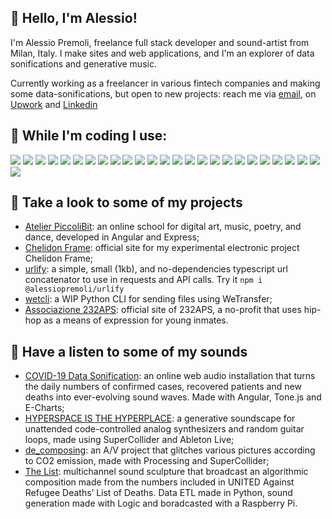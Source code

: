 ## 🚀 Hello, I'm Alessio!
I'm  Alessio Premoli, freelance full stack developer and sound-artist from Milan, Italy. I make sites and web applications, and I'm an explorer of data sonifications and generative music.

Currently working as a freelancer in various fintech companies and making some data-sonifications, but open to new projects: reach me via [email](mailto:alessio.premoli@outlook.it), on [Upwork](https://www.upwork.com/freelancers/~01d198758423fd696f) and [Linkedin](https://www.linkedin.com/in/alessio-premoli/)

## 💾 While I'm coding I use:
<p>
    <img src="https://img.shields.io/badge/-Kubernetes-326CE5?logo=Kubernetes&logoColor=white&style=flat-square">
    <img src="https://img.shields.io/badge/-Ionic-3880FF?logo=Ionic&logoColor=white&style=flat-square">
    <img src="https://img.shields.io/badge/-Docker-2496ED?logo=Docker&logoColor=white&style=flat-square">
    <img src="https://img.shields.io/badge/-Typescript-3178C6?logo=Typescript&logoColor=white&style=flat-square">
    <img src="https://img.shields.io/badge/-Processing_Foundation-006699?logo=Processing-Foundation&logoColor=white&style=flat-square">
    <img src="https://img.shields.io/badge/-CSS3-1572B6?logo=CSS3&logoColor=white&style=flat-square">
    <img src="https://img.shields.io/badge/-Python-3776AB?logo=Python&logoColor=white&style=flat-square">
    <img src="https://img.shields.io/badge/-React-61DAFB?logo=react&logoColor=white&style=flat-square">
    <img src="https://img.shields.io/badge/-Netlify-00C7B7?logo=Netlify&logoColor=white&style=flat-square">
    <img src="https://img.shields.io/badge/-MongoDB-47A248?logo=MongoDB&logoColor=white&style=flat-square">
    <img src="https://img.shields.io/badge/-Node.Js-339933?logo=Node.Js&logoColor=white&style=flat-square">
        <img src="https://img.shields.io/badge/-C_Sharp-239120?logo=C-Sharp&logoColor=white&style=flat-square">
        <img src="https://img.shields.io/badge/-Django-092E20?logo=Django&logoColor=white&style=flat-square">
    <img src="https://img.shields.io/badge/-Express-000000?logo=Express&logoColor=white&style=flat-square">
    <img src="https://img.shields.io/badge/-Heroku-430098?logo=Heroku&logoColor=white&style=flat-square">
    <img src="https://img.shields.io/badge/-.NET-512BD4?logo=.NET&logoColor=white&style=flat-square">
    <img src="https://img.shields.io/badge/-Gatsby-663399?logo=Gatsby&logoColor=white&style=flat-square">
    <img src="https://img.shields.io/badge/-p5.js-ED225D?logo=p5.js&logoColor=white&style=flat-square">
    <img src="https://img.shields.io/badge/-Jest-C21325?logo=Jest&logoColor=white&style=flat-square">
    <img src="https://img.shields.io/badge/-Angular-DD0031?logo=Angular&logoColor=white&style=flat-square">
    <img src="https://img.shields.io/badge/-Microsoft_SQL_Server-CC2927?logo=Microsoft-SQL-Server&logoColor=white&style=flat-square">
    <img src="https://img.shields.io/badge/-npm-CB3837?logo=npm&logoColor=white&style=flat-square">
    <img src="https://img.shields.io/badge/-Redis-DC382D?logo=Redis&logoColor=white&style=flat-square">
    <img src="https://img.shields.io/badge/-git-F05032?logo=git&logoColor=white&style=flat-square">
    <img src="https://img.shields.io/badge/-HTML5-E34F26?logo=HTML5&logoColor=white&style=flat-square">
    <img src="https://img.shields.io/badge/-Javascript-F7DF1E?logo=Javascript&logoColor=white&style=flat-square"> 
</p>  

## 🤖 Take a look to some of my projects
-  [Atelier PiccoliBit](https://www.atelierpiccolibit.it/): an online school for digital art, music, poetry, and dance, developed in Angular and Express;
- [Chelidon Frame](https://chelidonframe.site/): official site for my experimental electronic project Chelidon Frame;
- [urlify](https://alessiopremoli.github.io/urlify/): a simple, small (1kb), and no-dependencies typescript url concatenator to use in requests and API calls. Try it `npm i @alessiopremoli/urlify`
- [wetcli](https://github.com/alessiopremoli/wetcli): a WIP Python CLI for sending files using WeTransfer;
- [Associazione 232APS](https://www.associazione232.org/): official site of 232APS, a no-profit that uses hip-hop as a means of expression for young inmates.

## 🤖 Have a listen to some of my sounds
- [COVID-19 Data Sonification](https://covid19-data-sonification.space/): an online web audio installation that turns the daily numbers of confirmed cases, recovered patients and new deaths into ever-evolving sound waves. Made with Angular, Tone.js and E-Charts;
- [HYPERSPACE IS THE HYPERPLACE](https://www.facebook.com/events/865059864059058): a generative soundscape for unattended code-controlled analog synthesizers and random guitar loops, made using SuperCollider and Ableton Live;
- [de_composing](https://paratissima.it/x/chelidon-frame_de_composing/): an A/V project that glitches various pictures according to CO2 emission, made with Processing and SuperCollider;
- [The List](https://www.youtube.com/watch?v=-Q4W8X-zGcQ): multichannel sound sculpture that broadcast an algorithmic composition made from the numbers included in UNITED Against Refugee Deaths’ List of Deaths. Data ETL made in Python, sound generation made with Logic and boradcasted with a Raspberry Pi.

